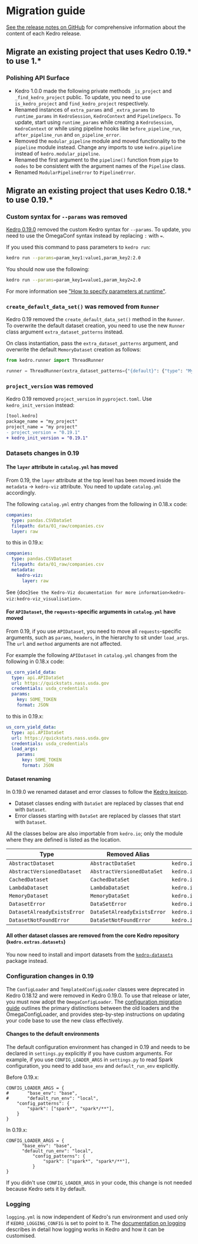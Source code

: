 # Migration guide

[See the release notes on GitHub](https://github.com/kedro-org/kedro/releases/) for comprehensive information about the content of each Kedro release.

## Migrate an existing project that uses Kedro 0.19.* to use 1.*

### Polishing API Surface
- Kedro 1.0.0 made the following private methods `_is_project` and `_find_kedro_project` public. To update, you need to use `is_kedro_project` and `find_kedro_project` respectively.
- Renamed instances of `extra_params` and `_extra_params` to `runtime_params` in `KedroSession`, `KedroContext` and `PipelineSpecs`. To update, start using `runtime_params` while creating a `KedroSession`, `KedroContext` or while using pipeline hooks like `before_pipeline_run`, `after_pipeline_run` and `on_pipeline_error`.
- Removed the `modular_pipeline` module and moved functionality to the `pipeline` module instead. Change any imports to use `kedro.pipeline` instead of `kedro.modular_pipeline`.
- Renamed the first argument to the `pipeline()` function from `pipe` to `nodes` to be consistent with the argument names of the `Pipeline` class.
- Renamed `ModularPipelineError` to `PipelineError`.

## Migrate an existing project that uses Kedro 0.18.* to use 0.19.*

### Custom syntax for `--params` was removed
[Kedro 0.19.0](https://github.com/kedro-org/kedro/releases/tag/0.19.0) removed the custom Kedro syntax for `--params`. To update, you need to use the OmegaConf syntax instead by replacing `:` with `=`.

If you used this command to pass parameters to `kedro run`:

```bash
kedro run --params=param_key1:value1,param_key2:2.0
```
You should now use the following:

```bash
kedro run --params=param_key1=value1,param_key2=2.0
```

For more information see ["How to specify parameters at runtime"](https://docs.kedro.org/en/stable/configuration/parameters.html#how-to-specify-parameters-at-runtime).

### `create_default_data_set()` was removed from `Runner`
Kedro 0.19 removed the `create_default_data_set()` method in the `Runner`. To overwrite the default dataset creation, you need to use the new `Runner` class argument `extra_dataset_patterns` instead.

On class instantiation, pass the `extra_dataset_patterns` argument, and overwrite the default `MemoryDataset` creation as follows:

```python
from kedro.runner import ThreadRunner

runner = ThreadRunner(extra_dataset_patterns={"{default}": {"type": "MyCustomDataset"}})
```

### `project_version` was removed
Kedro 0.19 removed `project_version` in `pyproject.toml`. Use `kedro_init_version` instead:

```diff
[tool.kedro]
package_name = "my_project"
project_name = "my project"
- project_version = "0.19.1"
+ kedro_init_version = "0.19.1"
```

### Datasets changes in 0.19

#### The `layer` attribute in `catalog.yml` has moved
From 0.19, the `layer` attribute at the top level has been  moved inside the `metadata` -> `kedro-viz` attribute. You need to update `catalog.yml` accordingly.

The following `catalog.yml` entry changes from the following in 0.18.x code:

```yaml
companies:
  type: pandas.CSVDataSet
  filepath: data/01_raw/companies.csv
  layer: raw
```

to this in 0.19.x:

```yaml
companies:
  type: pandas.CSVDataset
  filepath: data/01_raw/companies.csv
  metadata:
    kedro-viz:
      layer: raw
```

See {doc}`See the Kedro-Viz documentation for more information<kedro-viz:kedro-viz_visualisation>`.


#### For `APIDataset`, the `requests`-specific arguments in `catalog.yml` have moved
From 0.19, if you use `APIDataset`, you need to move all `requests`-specific arguments, such as `params`, `headers`, in the hierarchy to sit under `load_args`. The `url` and `method` arguments are not affected.

For example the following `APIDataset` in `catalog.yml` changes from the following in 0.18.x code:

```yaml
us_corn_yield_data:
  type: api.APIDataSet
  url: https://quickstats.nass.usda.gov
  credentials: usda_credentials
  params:
    key: SOME_TOKEN
    format: JSON
```

to this in 0.19.x:

```yaml
us_corn_yield_data:
  type: api.APIDataSet
  url: https://quickstats.nass.usda.gov
  credentials: usda_credentials
  load_args:
    params:
      key: SOME_TOKEN
      format: JSON
```

#### Dataset renaming
In 0.19.0 we renamed dataset and error classes to follow the [Kedro lexicon](https://github.com/kedro-org/kedro/wiki/Kedro-documentation-style-guide).

* Dataset classes ending with `DataSet` are replaced by classes that end with `Dataset`.
* Error classes starting with `DataSet` are replaced by classes that start with `Dataset`.

All the classes below are also importable from `kedro.io`; only the module where they are defined is listed as the location.

| Type                        | Removed Alias               | Location                       |
| --------------------------- | --------------------------- | ------------------------------ |
| `AbstractDataset`           | `AbstractDataSet`           | `kedro.io.core`                |
| `AbstractVersionedDataset`  | `AbstractVersionedDataSet`  | `kedro.io.core`                |
| `CachedDataset`             | `CachedDataSet`             | `kedro.io.cached_dataset`      |
| `LambdaDataset`             | `LambdaDataSet`             | `kedro.io.lambda_dataset`      |
| `MemoryDataset`             | `MemoryDataSet`             | `kedro.io.memory_dataset`      |
| `DatasetError`              | `DataSetError`              | `kedro.io.core`                |
| `DatasetAlreadyExistsError` | `DataSetAlreadyExistsError` | `kedro.io.core`                |
| `DatasetNotFoundError`      | `DataSetNotFoundError`      | `kedro.io.core`                |


#### All other dataset classes are removed from the core Kedro repository (`kedro.extras.datasets`)
You now need to install and import datasets from the [`kedro-datasets`](https://github.com/kedro-org/kedro-plugins/tree/main/kedro-datasets) package instead.

### Configuration changes in 0.19

The `ConfigLoader` and `TemplatedConfigLoader` classes were deprecated in Kedro 0.18.12 and were removed in Kedro 0.19.0. To use that release or later, you must now adopt the `OmegaConfigLoader`. The [configuration migration guide](../configure/config_loader_migration.md) outlines the primary distinctions between the old loaders and the OmegaConfigLoader, and provides step-by-step instructions on updating your code base to use the new class effectively.


#### Changes to the default environments
The default configuration environment has changed in 0.19 and needs to be declared in `settings.py` explicitly if you have custom arguments. For example, if you use `CONFIG_LOADER_ARGS`  in `settings.py` to read Spark configuration, you need to add `base_env` and `default_run_env` explicitly.

Before 0.19.x:

```
CONFIG_LOADER_ARGS = {
#       "base_env": "base",
#       "default_run_env": "local",
    "config_patterns": {
        "spark": ["spark*", "spark*/**"],
    }
}
```

In 0.19.x:

```
CONFIG_LOADER_ARGS = {
      "base_env": "base",
      "default_run_env": "local",
          "config_patterns": {
              "spark": ["spark*", "spark*/**"],
          }
}
```

If you didn't use `CONFIG_LOADER_ARGS` in your code, this change is not needed because Kedro sets it by default.


### Logging
`logging.yml` is now independent of Kedro's run environment and used only if `KEDRO_LOGGING_CONFIG` is set to point to it. The [documentation on logging](https://docs.kedro.org/en/stable/logging/index.html) describes in detail how logging works in Kedro and how it can be customised.
